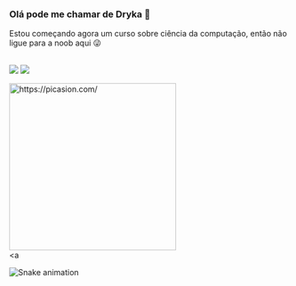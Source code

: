 ### Olá pode me chamar de Dryka 👋
Estou começando agora um curso sobre ciência da computação, então não ligue para a noob aqui 😜

  </div>
  <br><a href="https://www.youtube.com/channel/UCAH13gUwq6BvgGc5LIRCpbw" target="_blank"><img src="https://img.shields.io/badge/-Youtube-%23EA4335?style=for-the-badge&logo=youtube&logoColor=white" target="_blank"></a>
   	<a href="https://www.twitch.tv/ghoulgirl92" target="_blank"><img src="https://img.shields.io/badge/Twitch-9146FF?style=for-the-badge&logo=twitch&logoColor=white" target="_blank"></a>
  
  <a href="https://picasion.com/"><img src="https://i.picasion.com/pic92/6d264420b8468059d7293a0ce1417335.gif" width="300" height="300" border="0" alt="https://picasion.com/" /></a><br /><a </a>
    
  ![Snake animation](https://github.com/ghoulgirl92/ghoulgirl92/blob/output/github-contribution-grid-snake.svg)
 <div>
